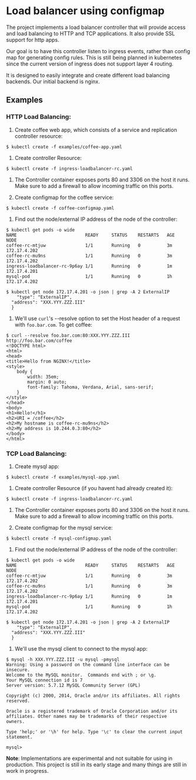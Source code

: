 # Load balancer using configmap

The project implements a load balancer controller that will provide access and load balancing to HTTP and TCP applications. It also provide SSL support for http apps.

Our goal is to have this controller listen to ingress events, rather than config map for generating config rules. This is still being planned in kubernetes since the current version
of ingress does not support layer 4 routing.

It is designed to easily integrate and create different load balancing backends. Our initial backend is nginx.

## Examples

### HTTP Load Balancing:
1. Create coffee web app, which consists of a service and replication controller resource:

  ```
  $ kubectl create -f examples/coffee-app.yaml
  ```

1. Create controller Resource:
  ```
  $ kubectl create -f ingress-loadbalancer-rc.yaml
  ```

1. The Controller container exposes ports 80 and 3306 on the host it runs. 
Make sure to add a firewall to allow incoming traffic on this ports.

1. Create configmap for the coffee service:
  ```
  $ kubectl create -f coffee-configmap.yaml
  ```

1. Find out the node/external IP address of the node of the controller:
  ```
  $ kubectl get pods -o wide
  NAME                          READY     STATUS    RESTARTS   AGE       NODE
  coffee-rc-mtjuw               1/1       Running   0          3m        172.17.4.202
  coffee-rc-mu9ns               1/1       Running   0          3m        172.17.4.202
  ingress-loadbalancer-rc-9p6ay 1/1       Running   0          1m        172.17.4.201
  mysql-pod                     1/1       Running   0          1h        172.17.4.202
  ```

  ```
  $ kubectl get node 172.17.4.201 -o json | grep -A 2 ExternalIP
      "type": "ExternalIP",
    "address": "XXX.YYY.ZZZ.III"
    }
  ```

1. We'll use ```curl```'s --resolve option to set the Host header of a request with ```foo.bar.com```.
   To get coffee:
  ```
  $ curl --resolve foo.bar.com:80:XXX.YYY.ZZZ.III http://foo.bar.com/coffee
  <!DOCTYPE html>
  <html>
  <head>
  <title>Hello from NGINX!</title>
  <style>
      body {
          width: 35em;
          margin: 0 auto;
          font-family: Tahoma, Verdana, Arial, sans-serif;
      }
  </style>
  </head>
  <body>
  <h1>Hello!</h1>
  <h2>URI = /coffee</h2>
  <h2>My hostname is coffee-rc-mu9ns</h2>
  <h2>My address is 10.244.0.3:80</h2>
  </body>
  </html>
  ```

### TCP Load Balancing:
1. Create mysql app:

  ```
  $ kubectl create -f examples/mysql-app.yaml
  ```

1. Create controller Resource (if you havent had already created it):
  ```
  $ kubectl create -f ingress-loadbalancer-rc.yaml
  ```

1. The Controller container exposes ports 80 and 3306 on the host it runs. 
Make sure to add a firewall to allow incoming traffic on this ports.

1. Create configmap for the mysql service:
  ```
  $ kubectl create -f mysql-configmap.yaml
  ```

1. Find out the node/external IP address of the node of the controller:
  ```
  $ kubectl get pods -o wide
  NAME                          READY     STATUS    RESTARTS   AGE       NODE
  coffee-rc-mtjuw               1/1       Running   0          3m        172.17.4.202
  coffee-rc-mu9ns               1/1       Running   0          3m        172.17.4.202
  ingress-loadbalancer-rc-9p6ay 1/1       Running   0          1m        172.17.4.201
  mysql-pod                     1/1       Running   0          1h        172.17.4.202
  ```

  ```
  $ kubectl get node 172.17.4.201 -o json | grep -A 2 ExternalIP
      "type": "ExternalIP",
    "address": "XXX.YYY.ZZZ.III"
    }
  ```

1. We'll use the mysql client to connect to the mysql app:
  ```
  $ mysql -h XXX.YYY.ZZZ.III -u mysql -pmysql
  Warning: Using a password on the command line interface can be insecure.
  Welcome to the MySQL monitor.  Commands end with ; or \g.
  Your MySQL connection id is 7
  Server version: 5.7.12 MySQL Community Server (GPL)

  Copyright (c) 2000, 2014, Oracle and/or its affiliates. All rights reserved.

  Oracle is a registered trademark of Oracle Corporation and/or its
  affiliates. Other names may be trademarks of their respective
  owners.

  Type 'help;' or '\h' for help. Type '\c' to clear the current input statement.

  mysql>
  ```


**Note**: Implementations are experimental and not suitable for using in production. This project is still in its early stage and many things are still in work in progress.
